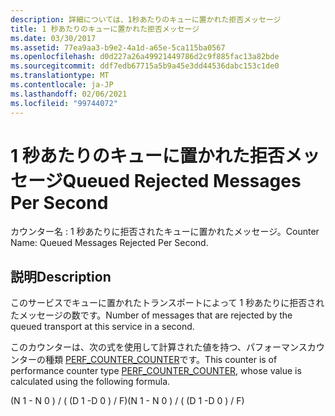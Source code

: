 ```yaml
---
description: 詳細については、1秒あたりのキューに置かれた拒否メッセージ
title: 1 秒あたりのキューに置かれた拒否メッセージ
ms.date: 03/30/2017
ms.assetid: 77ea9aa3-b9e2-4a1d-a65e-5ca115ba0567
ms.openlocfilehash: d0d227a26a49921449786d2c9f885fac13a82bde
ms.sourcegitcommit: ddf7edb67715a5b9a45e3dd44536dabc153c1de0
ms.translationtype: MT
ms.contentlocale: ja-JP
ms.lasthandoff: 02/06/2021
ms.locfileid: "99744072"
---
```

# <a name="queued-rejected-messages-per-second"></a><span data-ttu-id="6db29-103">1 秒あたりのキューに置かれた拒否メッセージ</span><span class="sxs-lookup"><span data-stu-id="6db29-103">Queued Rejected Messages Per Second</span></span>

<span data-ttu-id="6db29-104">カウンター名 : 1 秒あたりに拒否されたキューに置かれたメッセージ。</span><span class="sxs-lookup"><span data-stu-id="6db29-104">Counter Name: Queued Messages Rejected Per Second.</span></span>  
  
## <a name="description"></a><span data-ttu-id="6db29-105">説明</span><span class="sxs-lookup"><span data-stu-id="6db29-105">Description</span></span>  

 <span data-ttu-id="6db29-106">このサービスでキューに置かれたトランスポートによって 1 秒あたりに拒否されたメッセージの数です。</span><span class="sxs-lookup"><span data-stu-id="6db29-106">Number of messages that are rejected by the queued transport at this service in a second.</span></span>  
  
 <span data-ttu-id="6db29-107">このカウンターは、次の式を使用して計算された値を持つ、パフォーマンスカウンターの種類 [PERF_COUNTER_COUNTER](/previous-versions/windows/it-pro/windows-server-2003/cc740048(v=ws.10))です。</span><span class="sxs-lookup"><span data-stu-id="6db29-107">This counter is of performance counter type [PERF_COUNTER_COUNTER](/previous-versions/windows/it-pro/windows-server-2003/cc740048(v=ws.10)), whose value is calculated using the following formula.</span></span>  
  
 <span data-ttu-id="6db29-108">(N 1 - N 0 ) / ( (D 1 -D 0 ) / F)</span><span class="sxs-lookup"><span data-stu-id="6db29-108">(N 1 - N 0 ) / ( (D 1 -D 0 ) / F)</span></span>
